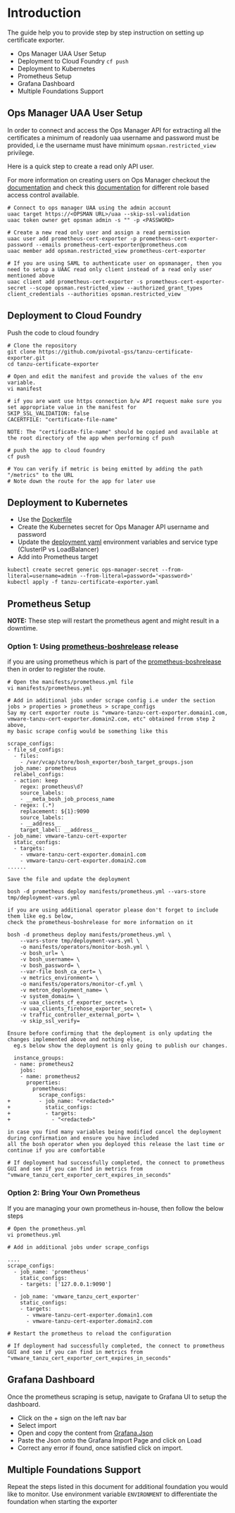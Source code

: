 # Introduction

The guide help you to provide step by step instruction on setting up certificate exporter.

* Ops Manager UAA User Setup
* Deployment to Cloud Foundry `cf push`
* Deployment to Kubernetes
* Prometheus Setup
* Grafana Dashboard
* Multiple Foundations Support

## Ops Manager UAA User Setup

In order to connect and access the Ops Manager API for extracting all the certificates a minimum of readonly uaa username
and password must be provided, i.e the username must have minimum `opsman.restricted_view` privilege.

Here is a quick step to create a read only API user.

For more information on creating users on Ops Manager checkout the [documentation](https://docs.pivotal.io/pivotalcf/2-6/customizing/opsman-users.html) and check
this [documentation](https://docs.pivotal.io/pivotalcf/2-6/opsguide/config-rbac.html) for different role based access control available.

```
# Connect to ops manager UAA using the admin account
uaac target https://<OPSMAN URL>/uaa --skip-ssl-validation
uaac token owner get opsman admin -s "" -p <PASSWORD>

# Create a new read only user and assign a read permission
uaac user add prometheus-cert-exporter -p prometheus-cert-exporter-password --emails prometheus-cert-exporter@prometheus.com
uaac member add opsman.restricted_view prometheus-cert-exporter

# If you are using SAML to authenticate user on opsmanager, then you need to setup a UAAC read only client instead of a read only user mentioned above
uaac client add prometheus-cert-exporter -s prometheus-cert-exporter-secret --scope opsman.restricted_view --authorized_grant_types client_credentials --authorities opsman.restricted_view
```

## Deployment to Cloud Foundry

Push the code to cloud foundry

```
# Clone the repository
git clone https://github.com/pivotal-gss/tanzu-certificate-exporter.git
cd tanzu-certificate-exporter

# Open and edit the manifest and provide the values of the env variable.
vi manifest

# if you are want use https connection b/w API request make sure you set appropriate value in the manifest for
SKIP_SSL_VALIDATION: false
CACERTFILE: "certificate-file-name"

NOTE: The "certificate-file-name" should be copied and available at the root directory of the app when performing cf push

# push the app to cloud foundry
cf push

# You can verify if metric is being emitted by adding the path "/metrics" to the URL
# Note down the route for the app for later use
```

## Deployment to Kubernetes

+ Use the [Dockerfile](./Dockerfile)
+ Create the Kubernetes secret for Ops Manager API username and password
+ Update the [deployment yaml](deployments/kubernetes/tanzu-certificate-exporter.yaml) environment variables and service type (ClusterIP vs LoadBalancer)
+ Add into Prometheus target

```
kubectl create secret generic ops-manager-secret --from-literal=username=admin --from-literal=password='<password>'
kubectl apply -f tanzu-certificate-exporter.yaml
```

## Prometheus Setup

**NOTE:** These step will restart the prometheus agent and might result in a downtime.

### Option 1: Using [prometheus-boshrelease](https://github.com/bosh-prometheus/prometheus-boshrelease) release

if you are using prometheus which is part of the [prometheus-boshrelease](https://github.com/bosh-prometheus/prometheus-boshrelease) then in order to register the route.

```
# Open the manifests/prometheus.yml file
vi manifests/prometheus.yml

# Add in additional jobs under scrape config i.e under the section jobs > properties > prometheus > scrape_configs
Say my cert exporter route is "vmware-tanzu-cert-exporter.domain1.com, vmware-tanzu-cert-exporter.domain2.com, etc" obtained frrom step 2 above,
my basic scrape config would be something like this

scrape_configs:
- file_sd_configs:
  - files:
    - /var/vcap/store/bosh_exporter/bosh_target_groups.json
  job_name: prometheus
  relabel_configs:
  - action: keep
    regex: prometheus\d?
    source_labels:
    - __meta_bosh_job_process_name
  - regex: (.*)
    replacement: ${1}:9090
    source_labels:
    - __address__
    target_label: __address__
- job_name: vmware-tanzu-cert-exporter
  static_configs:
  - targets:
    - vmware-tanzu-cert-exporter.domain1.com
    - vmware-tanzu-cert-exporter.domain2.com
......

Save the file and update the deployment

bosh -d prometheus deploy manifests/prometheus.yml --vars-store tmp/deployment-vars.yml

if you are using additional operator please don't forget to include them like eg.s below,
check the prometheus-boshrelease for more information on it

bosh -d prometheus deploy manifests/prometheus.yml \
    --vars-store tmp/deployment-vars.yml \
    -o manifests/operators/monitor-bosh.yml \
    -v bosh_url= \
    -v bosh_username= \
    -v bosh_password= \
    --var-file bosh_ca_cert= \
    -v metrics_environment= \
    -o manifests/operators/monitor-cf.yml \
    -v metron_deployment_name= \
    -v system_domain= \
    -v uaa_clients_cf_exporter_secret= \
    -v uaa_clients_firehose_exporter_secret= \
    -v traffic_controller_external_port= \
    -v skip_ssl_verify=

Ensure before confirming that the deployment is only updating the changes implemented above and nothing else,
  eg.s below show the deployment is only going to publish our changes.

  instance_groups:
  - name: prometheus2
    jobs:
    - name: prometheus2
      properties:
        prometheus:
          scrape_configs:
+         - job_name: "<redacted>"
+           static_configs:
+           - targets:
+             - "<redacted>"

in case you find many variables being modified cancel the deployment during confirmation and ensure you have included
all the bosh operator when you deployed this release the last time or continue if you are comfortable

# If deployment had successfully completed, the connect to prometheus GUI and see if you can find in metrics from
"vmware_tanzu_cert_exporter_cert_expires_in_seconds"
```

### Option 2: Bring Your Own Prometheus

If you are managing your own prometheus in-house, then follow the below steps

```
# Open the prometheus.yml
vi prometheus.yml

# Add in additional jobs under scrape_configs

....
scrape_configs:
  - job_name: 'prometheus'
    static_configs:
    - targets: ['127.0.0.1:9090']

  - job_name: 'vmware_tanzu_cert_exporter'
    static_configs:
    - targets:
      - vmware-tanzu-cert-exporter.domain1.com
      - vmware-tanzu-cert-exporter.domain2.com

# Restart the prometheus to reload the configuration

# If deployment had successfully completed, the connect to prometheus GUI and see if you can find in metrics from
"vmware_tanzu_cert_exporter_cert_expires_in_seconds"
```

## Grafana Dashboard

Once the prometheus scraping is setup, navigate to Grafana UI to setup the dashboard.

+ Click on the + sign on the left nav bar
+ Select import
+ Open and copy the content from [Grafana.Json](https://github.com/pivotal-gss/tanzu-certificate-exporter/blob/master/resources/Grafana.json)
+ Paste the Json onto the Grafana Import Page and click on Load
+ Correct any error if found, once satisfied click on import.

## Multiple Foundations Support

Repeat the steps listed in this document for additional foundation you would like to monitor. Use environment variable `ENVIRONMENT` to differentiate the foundation when starting the exporter
